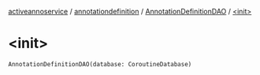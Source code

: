 [activeannoservice](../../index.md) / [annotationdefinition](../index.md) / [AnnotationDefinitionDAO](index.md) / [&lt;init&gt;](./-init-.md)

# &lt;init&gt;

`AnnotationDefinitionDAO(database: CoroutineDatabase)`